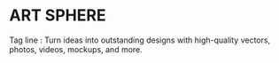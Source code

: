 # ART SPHERE

Tag line : Turn ideas into outstanding designs with high-quality vectors, photos, videos, mockups, and more.
